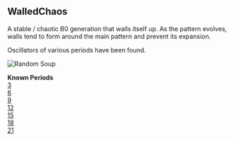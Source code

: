 ## WalledChaos

A stable / chaotic B0 generation that walls itself up.
As the pattern evolves, walls tend to form around the main pattern and prevent its expansion.

Oscillators of various periods have been found.

![Random Soup](IMG.gif)

**Known Periods** <br>
[3] <br>
[6] <br>
[9] <br>
[12] <br>
[15] <br>
[18] <br>
[21]

[3]: OSC_1.rle
[6]: OSC_2.rle
[9]: OSC_3.rle
[12]: OSC_4.rle
[15]: OSC_5.rle
[18]: OSC_8.rle
[21]: OSC_7.rle
[30]: OSC_6.rle